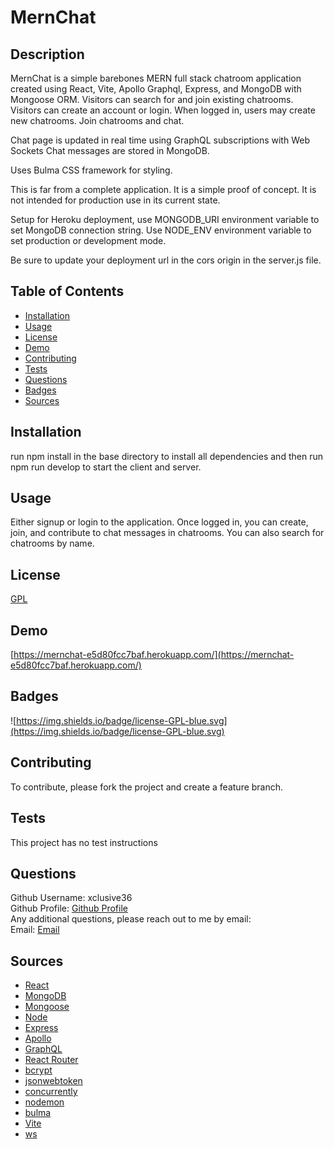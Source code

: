 # MernChat

## Description

MernChat is a simple barebones MERN full stack chatroom application created using React, Vite, Apollo Graphql, Express, and MongoDB with Mongoose ORM. Visitors can search for and join existing chatrooms. Visitors can create an account or login. When logged in, users may create new chatrooms. Join chatrooms and chat.

Chat page is updated in real time using GraphQL subscriptions with Web Sockets Chat messages are stored in MongoDB.

Uses Bulma CSS framework for styling.

This is far from a complete application. It is a simple proof of concept. It is not intended for production use in its current state.

Setup for Heroku deployment, use MONGODB_URI environment variable to set MongoDB connection string. Use NODE_ENV environment variable to set production or development mode.

Be sure to update your deployment url in the cors origin in the server.js file.

## Table of Contents

- [Installation](#installation)
- [Usage](#usage)
- [License](#license)
- [Demo](#demo)
- [Contributing](#contributing)
- [Tests](#tests)
- [Questions](#questions)
- [Badges](#badges)
- [Sources](#sources)

## Installation

run npm install in the base directory to install all dependencies and then run npm run develop to start the client and server.

## Usage

Either signup or login to the application. Once logged in, you can create, join, and contribute to chat messages in chatrooms. You can also search for chatrooms by name.

## License

[GPL](https://api.github.com/licenses/gpl-2.0)

## Demo

[https://mernchat-e5d80fcc7baf.herokuapp.com/](https://mernchat-e5d80fcc7baf.herokuapp.com/)

## Badges

![https://img.shields.io/badge/license-GPL-blue.svg](https://img.shields.io/badge/license-GPL-blue.svg)

## Contributing

To contribute, please fork the project and create a feature branch.

## Tests

This project has no test instructions

## Questions

Github Username: xclusive36  
Github Profile: [Github Profile](https://github.com/xclusive36/)  
Any additional questions, please reach out to me by email:  
Email: [Email](mailto:xclusive36@gmail.com)

## Sources

- [React](https://reactjs.org/)
- [MongoDB](https://www.mongodb.com/)
- [Mongoose](https://mongoosejs.com/)
- [Node](https://nodejs.org/en/)
- [Express](https://expressjs.com/)
- [Apollo](https://www.apollographql.com/)
- [GraphQL](https://graphql.org/)
- [React Router](https://reactrouter.com/)
- [bcrypt](https://www.npmjs.com/package/bcrypt)
- [jsonwebtoken](https://www.npmjs.com/package/jsonwebtoken)
- [concurrently](https://www.npmjs.com/package/concurrently)
- [nodemon](https://www.npmjs.com/package/nodemon)
- [bulma](https://bulma.io/)
- [Vite](https://vitejs.dev/)
- [ws](https://www.npmjs.com/package/ws)
